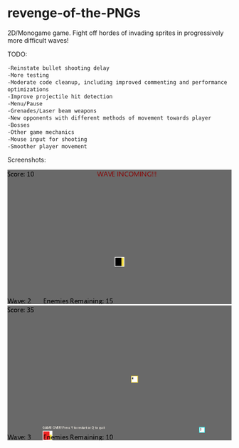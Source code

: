 revenge-of-the-PNGs
===================

2D/Monogame game. Fight off hordes of invading sprites in progressively more difficult waves!

TODO:

	-Reinstate bullet shooting delay
	-More testing
	-Moderate code cleanup, including improved commenting and performance optimizations
	-Improve projectile hit detection
	-Menu/Pause
	-Grenades/Laser beam weapons
	-New opponents with different methods of movement towards player
	-Bosses
	-Other game mechanics
	-Mouse input for shooting
	-Smoother player movement

Screenshots:

![screenshot 1](screenshots/screenshot_1.png)
![screenshot 2](screenshots/screenshot_2.png)